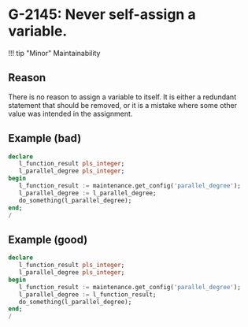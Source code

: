 # G-2145: Never self-assign a variable.

!!! tip "Minor"
    Maintainability

## Reason

There is no reason to assign a variable to itself. It is either a redundant statement that should be removed, or it is a mistake where some other value was intended in the assignment.

## Example (bad)

``` sql
declare
   l_function_result pls_integer;
   l_parallel_degree pls_integer;
begin
   l_function_result := maintenance.get_config('parallel_degree');
   l_parallel_degree := l_parallel_degree;
   do_something(l_parallel_degree);
end;
/
```

## Example (good)

``` sql
declare
   l_function_result pls_integer;
   l_parallel_degree pls_integer;
begin
   l_function_result := maintenance.get_config('parallel_degree');
   l_parallel_degree := l_function_result;
   do_something(l_parallel_degree);
end;
/
```